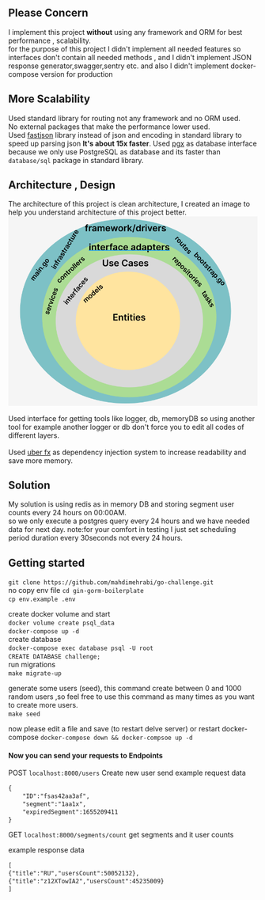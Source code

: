 ## Please Concern 
I implement this project **without** using any framework and ORM
for best performance , scalability.<br>
for the purpose of this project I didn't implement all needed features 
so interfaces don't contain all needed methods ,
and I didn't implement JSON response generator,swagger,sentry etc.
and also I didn't implement docker-compose version for production
<br>

## More Scalability
Used standard library for routing not any framework and no ORM used. <br>
No external packages that make the performance lower used.<br>
Used [fastjson](https://github.com/valyala/fastjson) library instead of json and encoding in standard library to
speed up parsing json **It's about 15x faster**.
Used [pgx](https://github.com/jackc/pgx) as database interface because 
we only use PostgreSQL as database and its faster than `database/sql` package in standard library.

## Architecture , Design
The architecture of this project is clean architecture,
I created an image to help you understand architecture of this project better.<br>
![clean architecture](https://raw.githubusercontent.com/mahdimehrabi/go-challenge/main/clean.png)

Used interface for getting tools like logger, db, memoryDB so using another tool for example another
logger or db don't force you to edit all codes of different layers.
<br><br>
Used [uber fx](https://github.com/uber-go/fx) as dependency injection system
to increase readability and save more memory. 

## Solution 
My solution is using redis as in memory DB and storing segment user counts
every 24 hours on 00:00AM.<br>
so we only execute a postgres query every 24 hours and we have needed data for next day.
note:for your comfort in testing I just set scheduling period duration every 30seconds not every 24 hours.


## Getting started
`git clone https://github.com/mahdimehrabi/go-challenge.git` <br>
no copy env file
`cd gin-gorm-boilerplate`<br>
`cp env.example .env` <br>

create docker volume and start <br>
`docker volume create psql_data` <br>
`docker-compose up -d ` <br>
create database <br>
`docker-compose exec database psql -U root`<br>
`CREATE DATABASE challenge;`<br>
run migrations <br>
`make migrate-up` <br>

generate some users (seed), this command create between 0 and 1000 random users 
,so feel free to use this command as many times as you want to create more users.<br>
`make seed`

now please edit a file and save (to restart delve server) 
or restart docker-compose `docker-compose down && docker-compsoe up -d` <br>
#### Now you can send your requests to Endpoints 
POST `localhost:8000/users`  Create new user send 
example request data
```
{
    "ID":"fsas42aa3af",
    "segment":"1aa1x",
    "expiredSegment":1655209411
}
```

GET `localhost:8000/segments/count` get segments and it user counts

example response data
```
[
{"title":"RU","usersCount":50052132},
{"title":"z12XTowIA2","usersCount":45235009}
]
```